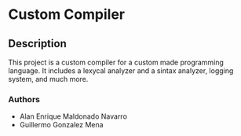 # Custom Compiler
## Description
This project is a custom compiler for a custom made programming language.
It includes a lexycal analyzer and a sintax analyzer, logging system, and much more.

### Authors
- Alan Enrique Maldonado Navarro
- Guillermo Gonzalez Mena
